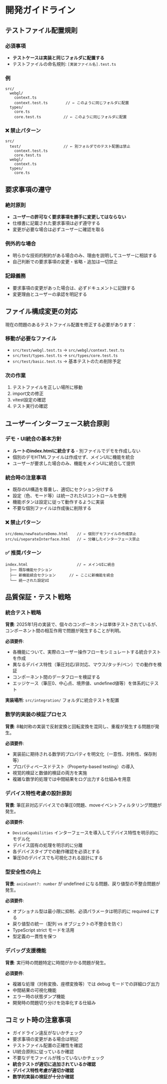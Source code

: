 # 開発ガイドライン

## テストファイル配置規則

### 必須事項
- **テストケースは実装と同じフォルダに配置する**
- テストファイルの命名規則: `[実装ファイル名].test.ts`

### 例
```
src/
  webgl/
    context.ts
    context.test.ts        // ← このように同じフォルダに配置
  types/
    core.ts
    core.test.ts          // ← このように同じフォルダに配置
```

### ❌ 禁止パターン
```
src/
  test/                   // ← 別フォルダでのテスト配置は禁止
    context.test.ts
    core.test.ts
  webgl/
    context.ts
  types/
    core.ts
```

## 要求事項の遵守

### 絶対原則
- **ユーザーの許可なく要求事項を勝手に変更してはならない**
- 仕様書に記載された要求事項は必ず遵守する
- 変更が必要な場合は必ずユーザーに確認を取る

### 例外的な場合
- 明らかな技術的制約がある場合のみ、理由を説明してユーザーに相談する
- 自己判断での要求事項の変更・省略・追加は一切禁止

### 記録義務
- 要求事項の変更があった場合は、必ずドキュメントに記録する
- 変更理由とユーザーの承認を明記する

## ファイル構成変更の対応

現在の問題のあるテストファイル配置を修正する必要があります：

### 移動が必要なファイル
- `src/test/webgl.test.ts` → `src/webgl/context.test.ts`
- `src/test/types.test.ts` → `src/types/core.test.ts`
- `src/test/basic.test.ts` → 基本テストのため削除予定

### 次の作業
1. テストファイルを正しい場所に移動
2. import文の修正
3. vitest設定の確認
4. テスト実行の確認

## ユーザーインターフェース統合原則

### デモ・UI統合の基本方針
- **ルートのindex.htmlに統合する** - 別ファイルでデモを作成しない
- 個別のデモHTMLファイルは作成せず、メインUIに機能を統合
- ユーザーが要求した場合のみ、機能をメインUIに統合して提供

### 統合時の注意事項
- 既存のUI構造を尊重し、適切にセクション分けする
- 設定（色、モード等）は統一されたUIコントロールを使用
- 機能ボタンは設定に従って動作するように実装
- 不要な個別ファイルは作成後に削除する

### ❌ 禁止パターン
```
src/demo/newFeatureDemo.html    // ← 個別デモファイルの作成禁止
src/ui/separateInterface.html   // ← 分離したインターフェース禁止
```

### ✅ 推奨パターン  
```
index.html                      // ← メインUIに統合
  ├── 既存機能セクション
  ├── 新機能統合セクション      // ← ここに新機能を統合
  └── 統一された設定UI
```

## 品質保証・テスト戦略

### 統合テスト戦略
**背景**: 2025年1月の実装で、個々のコンポーネントは単体テストされているが、コンポーネント間の相互作用で問題が発生することが判明。

**必須要件**:
- 各機能について、実際のユーザー操作フローをシミュレートする統合テストを作成
- 異なるデバイス特性（筆圧対応/非対応、マウス/タッチ/ペン）での動作を検証
- コンポーネント間のデータフローを検証する
- エッジケース（筆圧0、中心点、境界値、undefined値等）を体系的にテスト

**実装場所**: `src/integration/` フォルダに統合テストを配置

### 数学的実装の検証プロセス
**背景**: 8軸対称の実装で反射変換と回転変換を混同し、重複が発生する問題が発生。

**必須要件**:
- 実装前に期待される数学的プロパティを明文化（一意性、対称性、保存則等）
- プロパティベースドテスト（Property-based testing）の導入
- 視覚的検証と数値的検証の両方を実施
- 複雑な数学的処理では中間結果をログ出力する仕組みを用意

### デバイス特性考慮の設計原則
**背景**: 筆圧非対応デバイスでの筆圧0問題、moveイベントフィルタリング問題が発生。

**必須要件**:
- `DeviceCapabilities` インターフェースを導入してデバイス特性を明示的にモデル化
- デバイス固有の処理を明示的に分離
- 各デバイスタイプでの動作確認を必須とする
- 筆圧0のデバイスでも可視化される設計にする

### 型安全性の向上
**背景**: `axisCount?: number` が undefined になる問題、戻り値型の不整合問題が発生。

**必須要件**:
- オプショナル型は最小限に抑制、必須パラメータは明示的に required にする
- 戻り値型の統一（配列 vs オブジェクトの不整合を防ぐ）
- TypeScript strict モードを活用
- 型定義の一貫性を保つ

### デバッグ支援機能
**背景**: 実行時の問題特定に時間がかかる問題が発生。

**必須要件**:
- 複雑な処理（対称変換、座標変換等）では debug モードでの詳細ログ出力
- 中間結果の可視化機能
- エラー時の状態ダンプ機能
- 開発時の問題切り分けを効率化する仕組み

## コミット時の注意事項
- ガイドライン違反がないかチェック
- 要求事項の変更がある場合は明記
- テストファイル配置の正確性を確認
- UI統合原則に従っているか確認
- 不要なデモファイルが残っていないかチェック
- **統合テストが適切に追加されているか確認**
- **デバイス特性考慮が適切か確認**
- **数学的実装の検証が十分か確認**